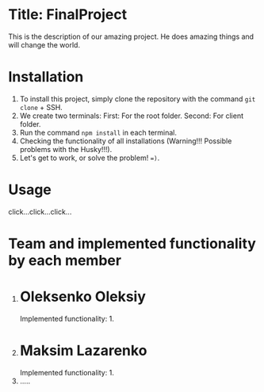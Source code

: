 # Title: FinalProject

This is the description of our amazing project. He does amazing things and will change the world.

# Installation

1. To install this project, simply clone the repository with the command `git clone` + SSH.
2. We create two terminals: First: For the root folder.
   Second: For client folder.
3. Run the command `npm install` in each terminal.
4. Checking the functionality of all installations (Warning!!! Possible problems with the Husky!!!).
5. Let's get to work, or solve the problem! `=)`.

# Usage

click...click...click...

# Team and implemented functionality by each member

1. # Oleksenko Oleksiy
   Implemented functionality:
   1.
2. # Maksim Lazarenko
   Implemented functionality:
   1.
3. .....
